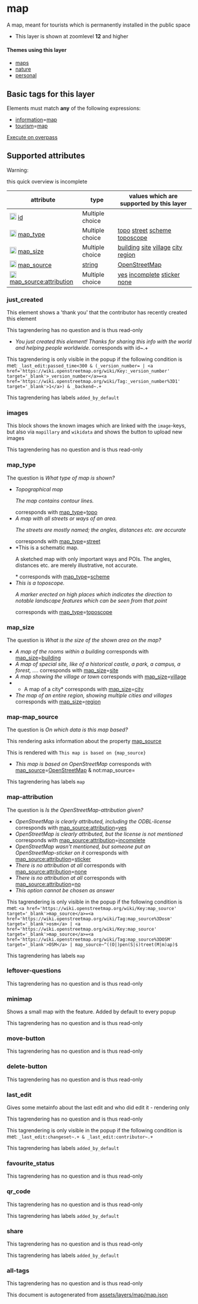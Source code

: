 [//]: # (WARNING: this file is automatically generated. Please find the sources at the bottom and edit those sources)

 map 
=====





A map, meant for tourists which is permanently installed in the public space






  - This layer is shown at zoomlevel **12** and higher




#### Themes using this layer 





  - [maps](https://mapcomplete.org/maps)
  - [nature](https://mapcomplete.org/nature)
  - [personal](https://mapcomplete.org/personal)




 Basic tags for this layer 
---------------------------



Elements must match **any** of the following expressions:

 - <a href='https://wiki.openstreetmap.org/wiki/Key:information' target='_blank'>information</a>=<a href='https://wiki.openstreetmap.org/wiki/Tag:information%3Dmap' target='_blank'>map</a>
 - <a href='https://wiki.openstreetmap.org/wiki/Key:tourism' target='_blank'>tourism</a>=<a href='https://wiki.openstreetmap.org/wiki/Tag:tourism%3Dmap' target='_blank'>map</a>

[Execute on overpass](http://overpass-turbo.eu/?Q=%5Bout%3Ajson%5D%5Btimeout%3A90%5D%3B%28%20%20%20%20nwr%5B%22information%22%3D%22map%22%5D%28%7B%7Bbbox%7D%7D%29%3B%0A%20%20%20%20nwr%5B%22tourism%22%3D%22map%22%5D%28%7B%7Bbbox%7D%7D%29%3B%0A%29%3Bout%20body%3B%3E%3Bout%20skel%20qt%3B)



 Supported attributes 
----------------------



Warning: 

this quick overview is incomplete



attribute | type | values which are supported by this layer
----------- | ------ | ------------------------------------------
[<img src='https://mapcomplete.org/assets/svg/statistics.svg' height='18px'>](https://taginfo.openstreetmap.org/keys/id#values) [id](https://wiki.openstreetmap.org/wiki/Key:id) | Multiple choice | 
[<img src='https://mapcomplete.org/assets/svg/statistics.svg' height='18px'>](https://taginfo.openstreetmap.org/keys/map_type#values) [map_type](https://wiki.openstreetmap.org/wiki/Key:map_type) | Multiple choice | [topo](https://wiki.openstreetmap.org/wiki/Tag:map_type%3Dtopo) [street](https://wiki.openstreetmap.org/wiki/Tag:map_type%3Dstreet) [scheme](https://wiki.openstreetmap.org/wiki/Tag:map_type%3Dscheme) [toposcope](https://wiki.openstreetmap.org/wiki/Tag:map_type%3Dtoposcope)
[<img src='https://mapcomplete.org/assets/svg/statistics.svg' height='18px'>](https://taginfo.openstreetmap.org/keys/map_size#values) [map_size](https://wiki.openstreetmap.org/wiki/Key:map_size) | Multiple choice | [building](https://wiki.openstreetmap.org/wiki/Tag:map_size%3Dbuilding) [site](https://wiki.openstreetmap.org/wiki/Tag:map_size%3Dsite) [village](https://wiki.openstreetmap.org/wiki/Tag:map_size%3Dvillage) [city](https://wiki.openstreetmap.org/wiki/Tag:map_size%3Dcity) [region](https://wiki.openstreetmap.org/wiki/Tag:map_size%3Dregion)
[<img src='https://mapcomplete.org/assets/svg/statistics.svg' height='18px'>](https://taginfo.openstreetmap.org/keys/map_source#values) [map_source](https://wiki.openstreetmap.org/wiki/Key:map_source) | [string](../SpecialInputElements.md#string) | [OpenStreetMap](https://wiki.openstreetmap.org/wiki/Tag:map_source%3DOpenStreetMap)
[<img src='https://mapcomplete.org/assets/svg/statistics.svg' height='18px'>](https://taginfo.openstreetmap.org/keys/map_source:attribution#values) [map_source:attribution](https://wiki.openstreetmap.org/wiki/Key:map_source:attribution) | Multiple choice | [yes](https://wiki.openstreetmap.org/wiki/Tag:map_source:attribution%3Dyes) [incomplete](https://wiki.openstreetmap.org/wiki/Tag:map_source:attribution%3Dincomplete) [sticker](https://wiki.openstreetmap.org/wiki/Tag:map_source:attribution%3Dsticker) [none](https://wiki.openstreetmap.org/wiki/Tag:map_source:attribution%3Dnone)




### just_created 



This element shows a 'thank you' that the contributor has recently created this element

This tagrendering has no question and is thus read-only





  - *You just created this element! Thanks for sharing this info with the world and helping people worldwide.*  corresponds with  id~.+


This tagrendering is only visible in the popup if the following condition is met: `_last_edit:passed_time<300 & (_version_number= | <a href='https://wiki.openstreetmap.org/wiki/Key:_version_number' target='_blank'>_version_number</a>=<a href='https://wiki.openstreetmap.org/wiki/Tag:_version_number%3D1' target='_blank'>1</a>) & _backend~.+`

This tagrendering has labels  `added_by_default`



### images 



This block shows the known images which are linked with the `image`-keys, but also via `mapillary` and `wikidata` and shows the button to upload new images

This tagrendering has no question and is thus read-only





### map_type 



The question is  *What type of map is shown?*





  - *Topographical map <p class='subtle'>The map contains contour lines. </p>*  corresponds with  <a href='https://wiki.openstreetmap.org/wiki/Key:map_type' target='_blank'>map_type</a>=<a href='https://wiki.openstreetmap.org/wiki/Tag:map_type%3Dtopo' target='_blank'>topo</a>
  - *A map with all streets or ways of an area. <p class='subtle'>The streets are mostly named; the angles, distances etc. are accurate</p>*  corresponds with  <a href='https://wiki.openstreetmap.org/wiki/Key:map_type' target='_blank'>map_type</a>=<a href='https://wiki.openstreetmap.org/wiki/Tag:map_type%3Dstreet' target='_blank'>street</a>
  - *This is a schematic map. <p class='subtle'>A sketched map with only important ways and POIs. The angles, distances etc. are merely illustrative, not accurate.</p> *  corresponds with  <a href='https://wiki.openstreetmap.org/wiki/Key:map_type' target='_blank'>map_type</a>=<a href='https://wiki.openstreetmap.org/wiki/Tag:map_type%3Dscheme' target='_blank'>scheme</a>
  - *This is a toposcope. <p class='subtle'>A marker erected on high places which indicates the direction to notable landscape features which can be seen from that point<p>*  corresponds with  <a href='https://wiki.openstreetmap.org/wiki/Key:map_type' target='_blank'>map_type</a>=<a href='https://wiki.openstreetmap.org/wiki/Tag:map_type%3Dtoposcope' target='_blank'>toposcope</a>




### map_size 



The question is  *What is the size of the shown area on the map?*





  - *A map of the rooms within a building*  corresponds with  <a href='https://wiki.openstreetmap.org/wiki/Key:map_size' target='_blank'>map_size</a>=<a href='https://wiki.openstreetmap.org/wiki/Tag:map_size%3Dbuilding' target='_blank'>building</a>
  - *A map of special site, like of a historical castle, a park, a campus, a forest, ....*  corresponds with  <a href='https://wiki.openstreetmap.org/wiki/Key:map_size' target='_blank'>map_size</a>=<a href='https://wiki.openstreetmap.org/wiki/Tag:map_size%3Dsite' target='_blank'>site</a>
  - *A map showing the village or town*  corresponds with  <a href='https://wiki.openstreetmap.org/wiki/Key:map_size' target='_blank'>map_size</a>=<a href='https://wiki.openstreetmap.org/wiki/Tag:map_size%3Dvillage' target='_blank'>village</a>
  - * A map of a city*  corresponds with  <a href='https://wiki.openstreetmap.org/wiki/Key:map_size' target='_blank'>map_size</a>=<a href='https://wiki.openstreetmap.org/wiki/Tag:map_size%3Dcity' target='_blank'>city</a>
  - *The map of an entire region, showing multiple cities and villages*  corresponds with  <a href='https://wiki.openstreetmap.org/wiki/Key:map_size' target='_blank'>map_size</a>=<a href='https://wiki.openstreetmap.org/wiki/Tag:map_size%3Dregion' target='_blank'>region</a>




### map-map_source 



The question is  *On which data is this map based?*

This rendering asks information about the property  [map_source](https://wiki.openstreetmap.org/wiki/Key:map_source) 

This is rendered with  `This map is based on {map_source}`





  - *This map is based on OpenStreetMap*  corresponds with  <a href='https://wiki.openstreetmap.org/wiki/Key:map_source' target='_blank'>map_source</a>=<a href='https://wiki.openstreetmap.org/wiki/Tag:map_source%3DOpenStreetMap' target='_blank'>OpenStreetMap</a> & not:map_source=


This tagrendering has labels  `map`



### map-attribution 



The question is  *Is the OpenStreetMap-attribution given?*





  - *OpenStreetMap is clearly attributed, including the ODBL-license*  corresponds with  <a href='https://wiki.openstreetmap.org/wiki/Key:map_source:attribution' target='_blank'>map_source:attribution</a>=<a href='https://wiki.openstreetmap.org/wiki/Tag:map_source:attribution%3Dyes' target='_blank'>yes</a>
  - *OpenStreetMap is clearly attributed, but the license is not mentioned*  corresponds with  <a href='https://wiki.openstreetmap.org/wiki/Key:map_source:attribution' target='_blank'>map_source:attribution</a>=<a href='https://wiki.openstreetmap.org/wiki/Tag:map_source:attribution%3Dincomplete' target='_blank'>incomplete</a>
  - *OpenStreetMap wasn't mentioned, but someone put an OpenStreetMap-sticker on it*  corresponds with  <a href='https://wiki.openstreetmap.org/wiki/Key:map_source:attribution' target='_blank'>map_source:attribution</a>=<a href='https://wiki.openstreetmap.org/wiki/Tag:map_source:attribution%3Dsticker' target='_blank'>sticker</a>
  - *There is no attribution at all*  corresponds with  <a href='https://wiki.openstreetmap.org/wiki/Key:map_source:attribution' target='_blank'>map_source:attribution</a>=<a href='https://wiki.openstreetmap.org/wiki/Tag:map_source:attribution%3Dnone' target='_blank'>none</a>
  - *There is no attribution at all*  corresponds with  <a href='https://wiki.openstreetmap.org/wiki/Key:map_source:attribution' target='_blank'>map_source:attribution</a>=<a href='https://wiki.openstreetmap.org/wiki/Tag:map_source:attribution%3Dno' target='_blank'>no</a>
  - _This option cannot be chosen as answer_


This tagrendering is only visible in the popup if the following condition is met: `<a href='https://wiki.openstreetmap.org/wiki/Key:map_source' target='_blank'>map_source</a>=<a href='https://wiki.openstreetmap.org/wiki/Tag:map_source%3Dosm' target='_blank'>osm</a> | <a href='https://wiki.openstreetmap.org/wiki/Key:map_source' target='_blank'>map_source</a>=<a href='https://wiki.openstreetmap.org/wiki/Tag:map_source%3DOSM' target='_blank'>OSM</a> | map_source~^((O|)pen(S|s)treet(M|m)ap)$`

This tagrendering has labels  `map`



### leftover-questions 



This tagrendering has no question and is thus read-only





### minimap 



Shows a small map with the feature. Added by default to every popup

This tagrendering has no question and is thus read-only





### move-button 



This tagrendering has no question and is thus read-only





### delete-button 



This tagrendering has no question and is thus read-only





### last_edit 



Gives some metainfo about the last edit and who did edit it - rendering only

This tagrendering has no question and is thus read-only



This tagrendering is only visible in the popup if the following condition is met: `_last_edit:changeset~.+ & _last_edit:contributor~.+`

This tagrendering has labels  `added_by_default`



### favourite_status 



This tagrendering has no question and is thus read-only





### qr_code 



This tagrendering has no question and is thus read-only



This tagrendering has labels  `added_by_default`



### share 



This tagrendering has no question and is thus read-only



This tagrendering has labels  `added_by_default`



### all-tags 



This tagrendering has no question and is thus read-only

 

This document is autogenerated from [assets/layers/map/map.json](https://github.com/pietervdvn/MapComplete/blob/develop/assets/layers/map/map.json)
